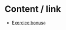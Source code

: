 <h1>Content / link</h1>

<ul>
  <li><a href="https://github.com/HaniBellazreg/leviatan/tree/bonus_exercice">Exercice bonus</a>a</li>
</ul>
